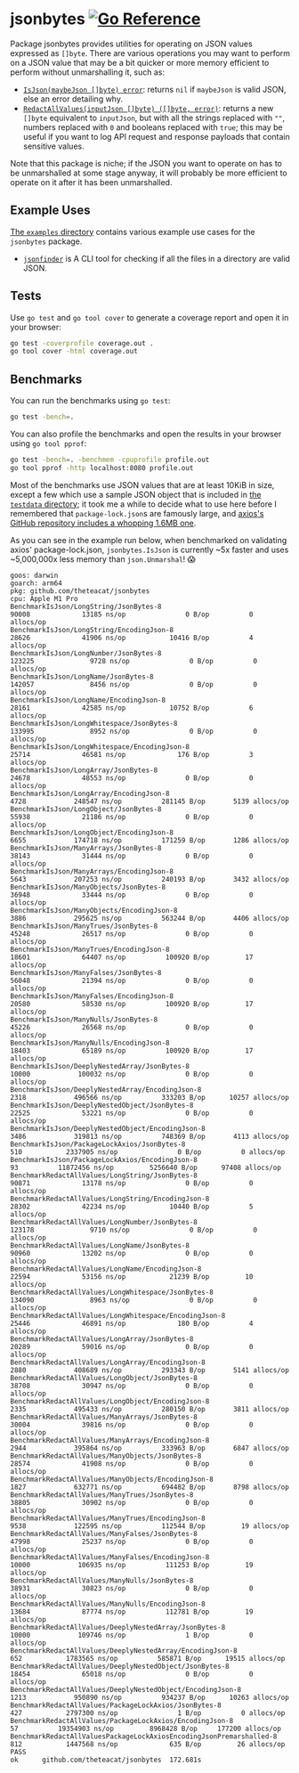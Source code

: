 # jsonbytes [![Go Reference](https://pkg.go.dev/badge/github.com/theteacat/jsonbytes.svg)](https://pkg.go.dev/github.com/theteacat/jsonbytes)

Package jsonbytes provides utilities for operating on JSON values expressed as `[]byte`. There are various operations you may want to perform on a JSON value that may be a bit quicker or more memory efficient to perform without unmarshalling it, such as:

- [`IsJson(maybeJson []byte) error`](https://pkg.go.dev/github.com/theteacat/jsonbytes#IsJson): returns `nil` if `maybeJson` is valid JSON, else an error detailing why.
- [`RedactAllValues(inputJson []byte) ([]byte, error)`](https://pkg.go.dev/github.com/theteacat/jsonbytes#RedactAllValues): returns a new `[]byte` equivalent to `inputJson`, but with all the strings replaced with `""`, numbers replaced with `0` and booleans replaced with `true`; this may be useful if you want to log API request and response payloads that contain sensitive values.

Note that this package is niche; if the JSON you want to operate on has to be unmarshalled at some stage anyway, it will probably be more efficient to operate on it after it has been unmarshalled.



## Example Uses

[The `examples` directory](./examples) contains various example use cases for the `jsonbytes` package.

- [`jsonfinder`](./examples/jsonfinder) is A CLI tool for checking if all the files in a directory are valid JSON.




## Tests

Use `go test` and `go tool cover` to generate a coverage report and open it in your browser:

```bash
go test -coverprofile coverage.out .
go tool cover -html coverage.out
```



## Benchmarks

You can run the benchmarks using `go test`:

```bash
go test -bench=.
```

You can also profile the benchmarks and open the results in your browser using `go tool pprof`:

```bash
go test -bench=. -benchmem -cpuprofile profile.out
go tool pprof -http localhost:8080 profile.out
```

Most of the benchmarks use JSON values that are at least 10KiB in size, except a few which use a sample JSON object that is included in [the `testdata` directory](./testdata); it took me a while to decide what to use here before I remembered that `package-lock.json`s are famously large, and [axios's GitHub repository includes a whopping 1.6MB one](https://github.com/axios/axios/blob/v1.x/package-lock.json).

As you can see in the example run below, when benchmarked on validating axios' package-lock.json, `jsonbytes.IsJson` is currently ~5x faster and uses ~5,000,000x less memory than `json.Unmarshal`! 😱

```
goos: darwin
goarch: arm64
pkg: github.com/theteacat/jsonbytes
cpu: Apple M1 Pro
BenchmarkIsJson/LongString/JsonBytes-8                                     90008             13185 ns/op               0 B/op          0 allocs/op
BenchmarkIsJson/LongString/EncodingJson-8                                  28626             41906 ns/op           10416 B/op          4 allocs/op
BenchmarkIsJson/LongNumber/JsonBytes-8                                    123225              9728 ns/op               0 B/op          0 allocs/op
BenchmarkIsJson/LongName/JsonBytes-8                                      142057              8456 ns/op               0 B/op          0 allocs/op
BenchmarkIsJson/LongName/EncodingJson-8                                    28161             42585 ns/op           10752 B/op          6 allocs/op
BenchmarkIsJson/LongWhitespace/JsonBytes-8                                133995              8952 ns/op               0 B/op          0 allocs/op
BenchmarkIsJson/LongWhitespace/EncodingJson-8                              25714             46581 ns/op             176 B/op          3 allocs/op
BenchmarkIsJson/LongArray/JsonBytes-8                                      24678             48553 ns/op               0 B/op          0 allocs/op
BenchmarkIsJson/LongArray/EncodingJson-8                                    4728            248547 ns/op          281145 B/op       5139 allocs/op
BenchmarkIsJson/LongObject/JsonBytes-8                                     55938             21186 ns/op               0 B/op          0 allocs/op
BenchmarkIsJson/LongObject/EncodingJson-8                                   6655            174718 ns/op          171259 B/op       1286 allocs/op
BenchmarkIsJson/ManyArrays/JsonBytes-8                                     38143             31444 ns/op               0 B/op          0 allocs/op
BenchmarkIsJson/ManyArrays/EncodingJson-8                                   5643            207253 ns/op          240193 B/op       3432 allocs/op
BenchmarkIsJson/ManyObjects/JsonBytes-8                                    36948             33444 ns/op               0 B/op          0 allocs/op
BenchmarkIsJson/ManyObjects/EncodingJson-8                                  3886            295625 ns/op          563244 B/op       4406 allocs/op
BenchmarkIsJson/ManyTrues/JsonBytes-8                                      45248             26517 ns/op               0 B/op          0 allocs/op
BenchmarkIsJson/ManyTrues/EncodingJson-8                                   18601             64407 ns/op          100920 B/op         17 allocs/op
BenchmarkIsJson/ManyFalses/JsonBytes-8                                     56048             21394 ns/op               0 B/op          0 allocs/op
BenchmarkIsJson/ManyFalses/EncodingJson-8                                  20580             58530 ns/op          100920 B/op         17 allocs/op
BenchmarkIsJson/ManyNulls/JsonBytes-8                                      45226             26568 ns/op               0 B/op          0 allocs/op
BenchmarkIsJson/ManyNulls/EncodingJson-8                                   18403             65189 ns/op          100920 B/op         17 allocs/op
BenchmarkIsJson/DeeplyNestedArray/JsonBytes-8                              10000            100032 ns/op               0 B/op          0 allocs/op
BenchmarkIsJson/DeeplyNestedArray/EncodingJson-8                            2318            496566 ns/op          333203 B/op      10257 allocs/op
BenchmarkIsJson/DeeplyNestedObject/JsonBytes-8                             22525             53221 ns/op               0 B/op          0 allocs/op
BenchmarkIsJson/DeeplyNestedObject/EncodingJson-8                           3486            319813 ns/op          748369 B/op       4113 allocs/op
BenchmarkIsJson/PackageLockAxios/JsonBytes-8                                 510           2337905 ns/op               0 B/op          0 allocs/op
BenchmarkIsJson/PackageLockAxios/EncodingJson-8                               93          11872456 ns/op         5256640 B/op      97408 allocs/op
BenchmarkRedactAllValues/LongString/JsonBytes-8                            90871             13178 ns/op               0 B/op          0 allocs/op
BenchmarkRedactAllValues/LongString/EncodingJson-8                         28302             42234 ns/op           10440 B/op          5 allocs/op
BenchmarkRedactAllValues/LongNumber/JsonBytes-8                           123178              9710 ns/op               0 B/op          0 allocs/op
BenchmarkRedactAllValues/LongName/JsonBytes-8                              90960             13202 ns/op               0 B/op          0 allocs/op
BenchmarkRedactAllValues/LongName/EncodingJson-8                           22594             53156 ns/op           21239 B/op         10 allocs/op
BenchmarkRedactAllValues/LongWhitespace/JsonBytes-8                       134090              8963 ns/op               0 B/op          0 allocs/op
BenchmarkRedactAllValues/LongWhitespace/EncodingJson-8                     25446             46891 ns/op             180 B/op          4 allocs/op
BenchmarkRedactAllValues/LongArray/JsonBytes-8                             20289             59016 ns/op               0 B/op          0 allocs/op
BenchmarkRedactAllValues/LongArray/EncodingJson-8                           2880            408689 ns/op          293343 B/op       5141 allocs/op
BenchmarkRedactAllValues/LongObject/JsonBytes-8                            38708             30947 ns/op               0 B/op          0 allocs/op
BenchmarkRedactAllValues/LongObject/EncodingJson-8                          2335            495433 ns/op          280150 B/op       3811 allocs/op
BenchmarkRedactAllValues/ManyArrays/JsonBytes-8                            30004             39816 ns/op               0 B/op          0 allocs/op
BenchmarkRedactAllValues/ManyArrays/EncodingJson-8                          2944            395864 ns/op          333963 B/op       6847 allocs/op
BenchmarkRedactAllValues/ManyObjects/JsonBytes-8                           28574             41908 ns/op               0 B/op          0 allocs/op
BenchmarkRedactAllValues/ManyObjects/EncodingJson-8                         1827            632771 ns/op          694482 B/op       8798 allocs/op
BenchmarkRedactAllValues/ManyTrues/JsonBytes-8                             38805             30902 ns/op               0 B/op          0 allocs/op
BenchmarkRedactAllValues/ManyTrues/EncodingJson-8                           9538            122595 ns/op          112544 B/op         19 allocs/op
BenchmarkRedactAllValues/ManyFalses/JsonBytes-8                            47998             25237 ns/op               0 B/op          0 allocs/op
BenchmarkRedactAllValues/ManyFalses/EncodingJson-8                         10000            106935 ns/op          111253 B/op         19 allocs/op
BenchmarkRedactAllValues/ManyNulls/JsonBytes-8                             38931             30823 ns/op               0 B/op          0 allocs/op
BenchmarkRedactAllValues/ManyNulls/EncodingJson-8                          13684             87774 ns/op          112781 B/op         19 allocs/op
BenchmarkRedactAllValues/DeeplyNestedArray/JsonBytes-8                     10000            109746 ns/op               1 B/op          0 allocs/op
BenchmarkRedactAllValues/DeeplyNestedArray/EncodingJson-8                    652           1783565 ns/op          585871 B/op      19515 allocs/op
BenchmarkRedactAllValues/DeeplyNestedObject/JsonBytes-8                    18454             65018 ns/op               0 B/op          0 allocs/op
BenchmarkRedactAllValues/DeeplyNestedObject/EncodingJson-8                  1213            950890 ns/op          934237 B/op      10263 allocs/op
BenchmarkRedactAllValues/PackageLockAxios/JsonBytes-8                        427           2797300 ns/op               1 B/op          0 allocs/op
BenchmarkRedactAllValues/PackageLockAxios/EncodingJson-8                      57          19354903 ns/op         8968428 B/op     177200 allocs/op
BenchmarkRedactAllValuesPackageLockAxiosEncodingJsonPremarshalled-8          812           1447568 ns/op             635 B/op         26 allocs/op
PASS
ok      github.com/theteacat/jsonbytes  172.681s
```
